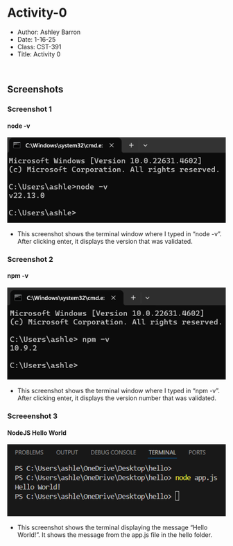 # Activity-0

- Author: Ashley Barron
- Date: 1-16-25
- Class: CST-391
- Title: Activity 0

<br>

## Screenshots
### Screenshot 1
#### node -v
![node](node-v.png)
- This screenshot shows the terminal window where I typed in “node -v”. After clicking enter, it displays the version that was validated. 

### Screenshot 2
#### npm -v
![npm](npm-v.png)
- This screenshot shows the terminal window where I typed in “npm -v”. After clicking enter, it displays the version number that was validated. 

### Screeenshot 3
#### NodeJS Hello World
![NodeJS](nodejs.png)
- This screenshot shows the terminal displaying the message “Hello World!”. It shows the message from the app.js file in the hello folder. 

